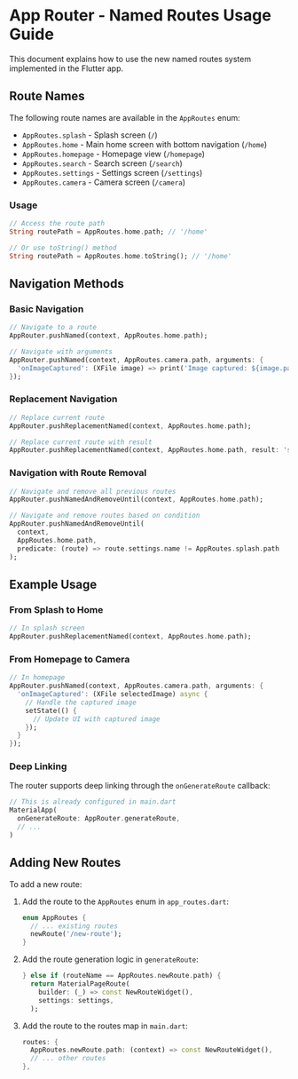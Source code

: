 # App Router - Named Routes Usage Guide

This document explains how to use the new named routes system implemented in the Flutter app.

## Route Names

The following route names are available in the `AppRoutes` enum:

- `AppRoutes.splash` - Splash screen (`/`)
- `AppRoutes.home` - Main home screen with bottom navigation (`/home`)
- `AppRoutes.homepage` - Homepage view (`/homepage`)
- `AppRoutes.search` - Search screen (`/search`)
- `AppRoutes.settings` - Settings screen (`/settings`)
- `AppRoutes.camera` - Camera screen (`/camera`)

### Usage

```dart
// Access the route path
String routePath = AppRoutes.home.path; // '/home'

// Or use toString() method
String routePath = AppRoutes.home.toString(); // '/home'
```

## Navigation Methods

### Basic Navigation

```dart
// Navigate to a route
AppRouter.pushNamed(context, AppRoutes.home.path);

// Navigate with arguments
AppRouter.pushNamed(context, AppRoutes.camera.path, arguments: {
  'onImageCaptured': (XFile image) => print('Image captured: ${image.path}')
});
```

### Replacement Navigation

```dart
// Replace current route
AppRouter.pushReplacementNamed(context, AppRoutes.home.path);

// Replace current route with result
AppRouter.pushReplacementNamed(context, AppRoutes.home.path, result: 'some_result');
```

### Navigation with Route Removal

```dart
// Navigate and remove all previous routes
AppRouter.pushNamedAndRemoveUntil(context, AppRoutes.home.path);

// Navigate and remove routes based on condition
AppRouter.pushNamedAndRemoveUntil(
  context, 
  AppRoutes.home.path,
  predicate: (route) => route.settings.name != AppRoutes.splash.path
);
```



## Example Usage

### From Splash to Home

```dart
// In splash screen
AppRouter.pushReplacementNamed(context, AppRoutes.home.path);
```

### From Homepage to Camera

```dart
// In homepage
AppRouter.pushNamed(context, AppRoutes.camera.path, arguments: {
  'onImageCaptured': (XFile selectedImage) async {
    // Handle the captured image
    setState(() {
      // Update UI with captured image
    });
  }
});
```

### Deep Linking

The router supports deep linking through the `onGenerateRoute` callback:

```dart
// This is already configured in main.dart
MaterialApp(
  onGenerateRoute: AppRouter.generateRoute,
  // ...
)
```



## Adding New Routes

To add a new route:

1. Add the route to the `AppRoutes` enum in `app_routes.dart`:
   ```dart
   enum AppRoutes {
     // ... existing routes
     newRoute('/new-route');
   }
   ```

2. Add the route generation logic in `generateRoute`:
   ```dart
   } else if (routeName == AppRoutes.newRoute.path) {
     return MaterialPageRoute(
       builder: (_) => const NewRouteWidget(),
       settings: settings,
     );
   ```

3. Add the route to the routes map in `main.dart`:
   ```dart
   routes: {
     AppRoutes.newRoute.path: (context) => const NewRouteWidget(),
     // ... other routes
   },
   ```


